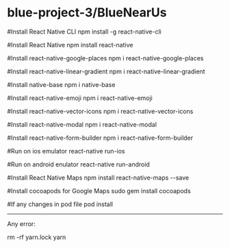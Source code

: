 # blue-project-3/BlueNearUs

#Install React Native CLI
npm install -g react-native-cli

#Install React Native
npm install react-native

#Install react-native-google-places
npm i react-native-google-places

#Install react-native-linear-gradient
npm i react-native-linear-gradient

#Install native-base
npm i native-base

#Install react-native-emoji
npm i react-native-emoji

#Install react-native-vector-icons
npm i react-native-vector-icons

#Install react-native-modal
npm i react-native-modal

#Install react-native-form-builder
npm i react-native-form-builder

#Run on ios emulator
react-native run-ios

#Run on android enulator
react-native run-android

#Install React Native Maps
npm install react-native-maps --save

#Install cocoapods for Google Maps
sudo gem install cocoapods

#If any changes in pod file
pod install

-----------------------------------------
Any error:

rm -rf yarn.lock
yarn
